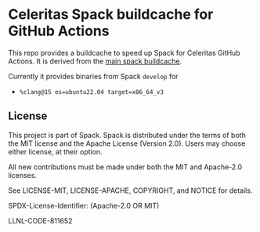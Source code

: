# Celeritas Spack buildcache for GitHub Actions

This repo provides a buildcache to speed up Spack for Celeritas GitHub Actions.
It is derived from the [main spack buildcache](https://github.com/spack/github-actions-buildcache).

Currently it provides binaries from Spack `develop` for

- `%clang@15 os=ubuntu22.04 target=x86_64_v3`

## License

This project is part of Spack. Spack is distributed under the terms of both the
MIT license and the Apache License (Version 2.0). Users may choose either
license, at their option.

All new contributions must be made under both the MIT and Apache-2.0 licenses.

See LICENSE-MIT, LICENSE-APACHE, COPYRIGHT, and NOTICE for details.

SPDX-License-Identifier: (Apache-2.0 OR MIT)

LLNL-CODE-811652
